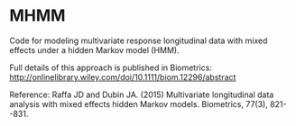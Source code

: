 MHMM
====

Code for modeling multivariate response longitudinal data with mixed effects under a hidden Markov model (HMM).

Full details of this approach is published in Biometrics:
http://onlinelibrary.wiley.com/doi/10.1111/biom.12296/abstract


Reference: Raffa JD and Dubin JA. (2015)  Multivariate longitudinal data analysis with mixed effects hidden Markov models. Biometrics, 77(3), 821--831.
